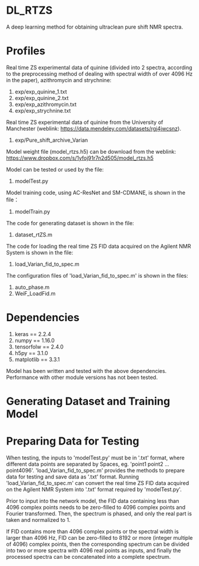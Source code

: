 # DL_RTZS
A deep learning method for obtaining ultraclean pure shift NMR spectra. 

# Profiles
Real time ZS experimental data of quinine (divided into 2 spectra, according to the preprocessing method of dealing with spectral width of over 4096 Hz in the paper), azithromycin and strychnine:
1. exp/exp_quinine_1.txt
2. exp/exp_quinine_2.txt
3. exp/exp_azithromycin.txt
4. exp/exp_strychnine.txt

Real time ZS experimental data of quinine from the University of Manchester (weblink: https://data.mendeley.com/datasets/rgj4jwcsnz).
1. exp/Pure_shift_archive_Varian

Model weight file (model_rtzs.h5) can be download from the weblink: https://www.dropbox.com/s/1yfoj91r7n2d505/model_rtzs.h5

Model can be tested or used by the file:
1. modelTest.py

Model training code, using AC-ResNet and SM-CDMANE, is shown in the file：
1. modelTrain.py

The code for generating dataset is shown in the file:
1. dataset_rtZS.m

The code for loading the real time ZS FID data acquired on the Agilent NMR System is shown in the file:
1. load_Varian_fid_to_spec.m

The configuration files of 'load_Varian_fid_to_spec.m' is shown in the files:
1. auto_phase.m
2. WeiF_LoadFid.m

# Dependencies
1. keras == 2.2.4
2. numpy == 1.16.0
3. tensorfolw == 2.4.0
4. h5py == 3.1.0
5. matplotlib == 3.3.1

Model has been written and tested with the above dependencies. Performance with other module versions has not been tested.

# Generating Dataset and Training Model


# Preparing Data for Testing
When testing, the inputs to 'modelTest.py' must be in '.txt' format, where different data points are separated by Spaces, eg. 'point1 point2 ... point4096'. 'load_Varian_fid_to_spec.m' provides the methods to prepare data for testing and save data as '.txt' format. Running 'load_Varian_fid_to_spec.m' can convert the real time ZS FID data acquired on the Agilent NMR System into '.txt' format required by 'modelTest.py'.

Prior to input into the network model, the FID data containing less than 4096 complex points needs to be zero-filled to 4096 complex points and Fourier transformed. Then, the spectrum is phased, and only the real part is taken and normalized to 1.

If FID contains more than 4096 complex points or the spectral width is larger than 4096 Hz, FID can be zero-filled to 8192 or more (integer multiple of 4096) complex points, then the corresponding spectrum can be divided into two or more spectra with 4096 real points as inputs, and finally the processed spectra can be concatenated into a complete spectrum.
